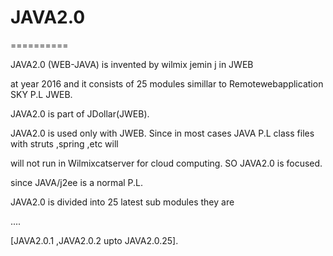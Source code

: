
# JAVA2.0
==========

JAVA2.0 (WEB-JAVA) is  invented  by  wilmix  jemin j  in JWEB

at  year  2016  and it  consists  of  25  modules  simillar  to  Remotewebapplication  SKY  P.L JWEB.

JAVA2.0   is  part  of  JDollar(JWEB).

JAVA2.0  is  used  only  with  JWEB. Since  in most  cases JAVA P.L class files with  struts  ,spring ,etc   will

will not   run in Wilmixcatserver  for  cloud  computing. SO  JAVA2.0  is focused.

since  JAVA/j2ee  is  a  normal  P.L.

JAVA2.0   is  divided into  25 latest  sub  modules  they  are

....



  [JAVA2.0.1 ,JAVA2.0.2  upto  JAVA2.0.25].
